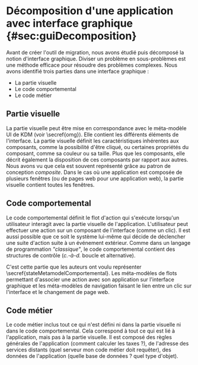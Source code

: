 # Décomposition d'une application avec interface graphique {#sec:guiDecomposition}

Avant de créer l'outil de migration,
    nous avons étudié puis décomposé la notion d'interface graphique.
Diviser un problème en sous-problèmes est une méthode efficace pour résoudre des problèmes complexes.
Nous avons identifié trois parties dans une interface graphique :

* La partie visuelle
* Le code comportemental
* Le code métier

## Partie visuelle

La partie visuelle peut être mise en correspondance avec le méta-modèle UI de KDM (voir \secref{omg}).
Elle contient les différents éléments de l'interface.
La partie visuelle définit les caractéristiques inhérentes aux composants, comme la possibilité d'être cliqué,
    ou certaines propriétés du composant, comme sa couleur ou sa taille.
Plus que les composants, elle décrit également la disposition
    de ces composants par rapport aux autres.
Nous avons vu que cela est souvent représenté grâce au patron de conception  _composite_.
Dans le cas où une application est composée de plusieurs fenêtres (ou de pages web pour une application web),
    la partie visuelle contient toutes les fenêtres.

## Code comportemental

Le code comportemental définit le flot d'action qui s'exécute lorsqu'un
    utilisateur interagit avec la partie visuelle de l'application.
L'utilisateur peut effectuer une action sur un composant de l'interface (comme un clic).
Il est aussi possible que ce soit le système lui-même qui décide de déclencher une suite d'action suite à un événement extérieur.
Comme dans un langage de programmation _"classique"_, le code comportemental contient des structures de contrôle (_c.-à-d._ boucle et alternative).

C'est cette partie que les auteurs ont voulu représenter \secref{stateMetamodelComportemental}.
Les méta-modèles de flots permettant d'associer une action avec son application sur l'interface graphique et
    les méta-modèles de navigation faisant le lien entre un clic sur l'interface et le changement de page web.

## Code métier

Le code métier inclus tout ce qui n'est défini ni dans la partie visuelle ni dans le code comportemental.
Cela correspond à tout ce qui est lié à l'application, mais pas à la partie visuelle.
Il est composé des règles générales de l'application
    (comment calculer les taxes ?), de l'adresse des services distants (quel serveur mon code métier doit requêter), des données de l'application (quelle base de données ? quel type d'objet).
